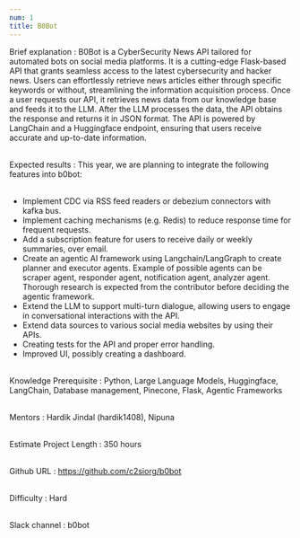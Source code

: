 ```yaml
---
num: 1
title: B0Bot
---
```


Brief explanation 
: B0Bot is a CyberSecurity News API tailored for automated bots on social media platforms. It is a cutting-edge Flask-based API that grants seamless access to the latest cybersecurity and hacker news. Users can effortlessly retrieve news articles either through specific keywords or without, streamlining the information acquisition process. Once a user requests our API, it retrieves news data from our knowledge base and feeds it to the LLM. After the LLM processes the data, the API obtains the response and returns it in JSON format. The API is powered by LangChain and a Huggingface endpoint, ensuring that users receive accurate and up-to-date information.
<br><br>

Expected results
: This year, we are planning to integrate the following features into b0bot:<br><br>
* Implement CDC via RSS feed readers or debezium connectors with kafka bus.
* Implement caching mechanisms (e.g. Redis) to reduce response time for frequent requests.
* Add a subscription feature for users to receive daily or weekly summaries, over email. 
* Create an agentic AI framework using Langchain/LangGraph to create planner and executor agents. Example of possible agents can be scraper agent, responder agent, notification agent, analyzer agent. Thorough research is expected from the contributor before deciding the agentic framework.
* Extend the LLM to support multi-turn dialogue, allowing users to engage in conversational interactions with the API. 
* Extend data sources to various social media websites by using their APIs.
* Creating tests for the API and proper error handling.
* Improved UI, possibly creating a dashboard.
<br><br>

Knowledge Prerequisite
: Python, Large Language Models, Huggingface, LangChain, Database management, Pinecone, Flask, Agentic Frameworks
<br><br>

Mentors
:  Hardik Jindal (hardik1408), Nipuna
<br><br>

Estimate Project Length
: 350 hours
<br><br>

Github URL
: <https://github.com/c2siorg/b0bot>
<br><br>

Difficulty
:  Hard
<br><br>

Slack channel
: b0bot